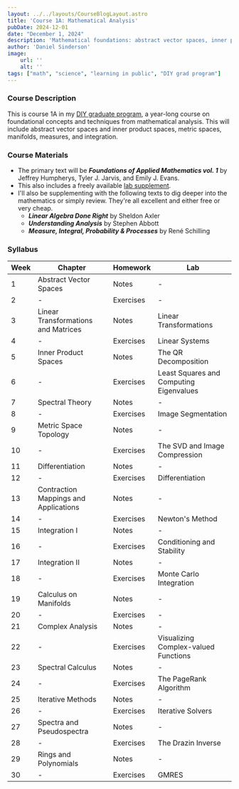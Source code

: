 ```yaml
---
layout: ../../layouts/CourseBlogLayout.astro
title: 'Course 1A: Mathematical Analysis'
pubDate: 2024-12-01
date: "December 1, 2024"
description: 'Mathematical foundations: abstract vector spaces, inner product spaces, metric spaces, measure and integration, Banach spaces, basic topology'
author: 'Daniel Sinderson'
image:
    url: ''
    alt: ''
tags: ["math", "science", "learning in public", "DIY grad program"]
---
```

### Course Description
This is course 1A in my [DIY graduate program](/posts/DIYphd-1), a year-long course on foundational concepts and techniques from mathematical analysis.
This will include abstract vector spaces and inner product spaces, metric spaces, manifolds, measures, and integration.

### Course Materials
- The primary text will be ***Foundations of Applied Mathematics vol. 1*** by Jeffrey Humpherys, Tyler J. Jarvis, and Emily J. Evans. 
- This also includes a freely available [lab supplement](/public/FAM_lab_supplement_Volume1.pdf).
- I'll also be supplementing with the following texts to dig deeper into the mathematics or simply review. They're all excellent and either free or very cheap.
    - ***Linear Algebra Done Right*** by Sheldon Axler
    - ***Understanding Analysis*** by Stephen Abbott
    - ***Measure, Integral, Probability & Processes*** by René Schilling

### Syllabus

| Week | Chapter                               | Homework  | Lab                                     |
| ---- | ------------------------------------- | --------- | --------------------------------------- |
| 1    | Abstract Vector Spaces                | Notes     | -                                       |
| 2    | -                                      | Exercises | -                                        |
| 3    | Linear Transformations and Matrices   | Notes     | Linear Transformations                  |
| 4    | -                                      | Exercises | Linear Systems                          |
| 5    | Inner Product Spaces                  | Notes     | The QR Decomposition                    |
| 6    | -                                      | Exercises | Least Squares and Computing Eigenvalues |
| 7    | Spectral Theory                       | Notes     | -                                       |
| 8    | -                                      | Exercises | Image Segmentation           |
| 9    | Metric Space Topology                 | Notes     | -                                       |
| 10   | -                                      | Exercises | The SVD and Image Compression                      |
| 11   | Differentiation                       | Notes     | -                                       |
| 12   | -                                      | Exercises | Differentiation                         |
| 13   | Contraction Mappings and Applications | Notes     | -                                       |
| 14   | -                                      | Exercises | Newton's Method                         |
| 15   | Integration I                         | Notes     | -                                       |
| 16   | -                                      | Exercises | Conditioning and Stability              |
| 17   | Integration II                        | Notes     | -                                       |
| 18   | -                                      | Exercises | Monte Carlo Integration                 |
| 19   | Calculus on Manifolds                 | Notes     | -                                       |
| 20   | -                                      | Exercises | -                                        |
| 21   | Complex Analysis                      | Notes     | -                                       |
| 22   | -                                      | Exercises | Visualizing Complex-valued Functions    |
| 23   | Spectral Calculus                     | Notes     | -                                        |
| 24   | -                                      | Exercises | The PageRank Algorithm                  |
| 25   | Iterative Methods                     | Notes     | -                                        |
| 26   | -                                      | Exercises | Iterative Solvers                       |
| 27   | Spectra and Pseudospectra             | Notes     | -                                        |
| 28   | -                                      | Exercises | The Drazin Inverse                      |
| 29   | Rings and Polynomials                 | Notes     | -                                        |
| 30   | -                                     | Exercises | GMRES                                   |


